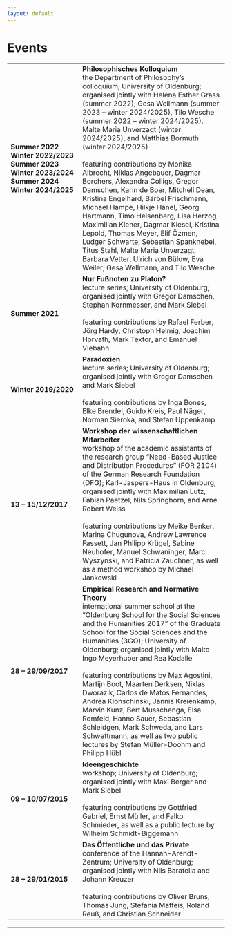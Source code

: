 ```yaml
---
layout: default
---
```


# Events

<table>
   <tr>
      <td width="150">
         <b>Summer 2022 <br> Winter 2022/2023 <br> Summer 2023 <br> Winter 2023/2024 <br> Summer 2024 <br> Winter 2024/2025</b>
      </td>
      <td>
         <b>Philosophisches Kolloquium</b><br>
         the Department of Philosophy’s colloquium; University of Oldenburg; organised jointly with Helena Esther Grass (summer 2022), Gesa Wellmann (summer 2023 – winter 2024/2025), Tilo Wesche (summer 2022 – winter 2024/2025), Malte Maria Unverzagt (winter 2024/2025), and Matthias Bormuth (winter 2024/2025)<br>
         <br>
         featuring contributions by Monika Albrecht, Niklas Angebauer, Dagmar Borchers, Alexandra Colligs, Gregor Damschen, Karin de Boer, Mitchell Dean, Kristina Engelhard, Bärbel Frischmann, Michael Hampe, Hilkje Hänel, Georg Hartmann, Timo Heisenberg, Lisa Herzog, Maximilian Kiener, Dagmar Kiesel, Kristina Lepold, Thomas Meyer, Elif Özmen, Ludger Schwarte, Sebastian Spanknebel, Titus Stahl, Malte Maria Unverzagt, Barbara Vetter, Ulrich von Bülow, Eva Weiler, Gesa Wellmann, and Tilo Wesche
      </td>
   </tr>
   <tr>
      <td>
         <b>Summer 2021</b>
      </td>
      <td>
         <b>Nur Fußnoten zu Platon?</b><br>
         lecture series; University of Oldenburg; organised jointly with Gregor Damschen, Stephan Kornmesser, and Mark Siebel<br>
         <br>
         featuring contributions by Rafael Ferber, Jörg Hardy, Christoph Helmig, Joachim Horvath, Mark Textor, and Emanuel Viebahn
      </td>
   </tr>
   <tr>
      <td>
         <b>Winter 2019/2020</b>
      </td>
      <td>
         <b>Paradoxien</b><br>
         lecture series; University of Oldenburg; organised jointly with Gregor Damschen and Mark Siebel<br>
         <br>
         featuring contributions by Inga Bones, Elke Brendel, Guido Kreis, Paul Näger, Norman Sieroka, and Stefan Uppenkamp
      </td>
   </tr>
   <tr>
      <td>
         <b>13 – 15/12/2017</b>
      </td>
      <td>
         <b>Workshop der wissenschaftlichen Mitarbeiter</b><br>
         workshop of the academic assistants of the research group “Need-Based Justice and Distribution Procedures” (FOR 2104) of the German Research Foundation (DFG); Karl-Jaspers-Haus in Oldenburg; organised jointly with Maximilian Lutz, Fabian Paetzel, Nils Springhorn, and Arne Robert Weiss<br>
         <br>
         featuring contributions by Meike Benker, Marina Chugunova, Andrew Lawrence Fassett, Jan Philipp Krügel, Sabine Neuhofer, Manuel Schwaninger, Marc Wyszynski, and Patricia Zauchner, as well as a method workshop by Michael Jankowski
      </td>
   </tr>
   <tr>
      <td>
         <b>28 – 29/09/2017</b>
      </td>
      <td>
         <b>Empirical Research and Normative Theory</b><br>
         international summer school at the “Oldenburg School for the Social Sciences and the Humanities 2017” of the Graduate School for the Social Sciences and the Humanities (3GO); University of Oldenburg; organised jointly with Malte Ingo Meyerhuber and Rea Kodalle<br>
         <br>
         featuring contributions by Max Agostini, Martijn Boot, Maarten Derksen, Niklas Dworazik, Carlos de Matos Fernandes, Andrea Klonschinski, Jannis Kreienkamp, Marvin Kunz, Bert Musschenga, Elsa Romfeld, Hanno Sauer, Sebastian Schleidgen, Mark Schweda, and Lars Schwettmann, as well as two public lectures by Stefan Müller-Doohm and Philipp Hübl
      </td>
   </tr>
   <tr>
      <td>
         <b>09 – 10/07/2015</b>
      </td>
      <td>
         <b>Ideengeschichte</b><br>
         workshop; University of Oldenburg; organised jointly with Maxi Berger and Mark Siebel<br>
         <br>
         featuring contributions by Gottfried Gabriel, Ernst Müller, and Falko Schmieder, as well as a public lecture by Wilhelm Schmidt-Biggemann
      </td>
   </tr>
   <tr>
      <td>
         <b>28 – 29/01/2015</b>
      </td>
      <td>
         <b>Das Öffentliche und das Private</b><br>
         conference of the Hannah-Arendt-Zentrum; University of Oldenburg; organised jointly with Nils Baratella and Johann Kreuzer<br>
         <br>
         featuring contributions by Oliver Bruns, Thomas Jung, Stefania Maffeis, Roland Reuß, and Christian Schneider
      </td>
   </tr>
</table>

***
